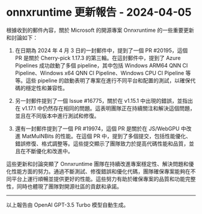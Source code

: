 # onnxruntime 更新報告 - 2024-04-05

根據收到的郵件內容，關於 Microsoft 的開源專案 Onnxruntime 的一些重要更新和討論如下：



1. 在日期為 2024 年 4 月 3 日的一封郵件中，提到了一個 PR #20195，這個 PR 是關於 Cherry-pick 1.17.3 的第三輪。在這封郵件中，提到了 Azure Pipelines 成功啟動了多個 pipeline，其中包括 Windows ARM64 QNN CI Pipeline、Windows x64 QNN CI Pipeline、Windows CPU CI Pipeline 等等。這些 pipeline 的啟動表明了專案在進行不同平台和配置的測試，以確保代碼的穩定性和兼容性。



2. 另一封郵件提到了一個 Issue #16775，關於在 v1.15.1 中出現的錯誤，並指出在 v1.17.1 中仍然存在相同的問題。這表明團隊正在持續關注和解決這個問題，並且在不同版本中進行測試和修復。



3. 還有一封郵件提到了一個 PR #19974，這個 PR 是關於在 JS/WebGPU 中改進 MatMulNBits 的性能。在這個 PR 中，提到了多個提交，包括性能優化、錯誤修復、格式調整等。這些提交顯示了團隊致力於提高代碼性能和品質，並且在不斷優化和改進中。



這些更新和討論突顯了 Onnxruntime 團隊在持續改進專案穩定性、解決問題和優化性能方面的努力。通過不斷測試、修復錯誤和優化代碼，團隊確保專案能夠在不同平台上運行順暢並提供更好的性能。這些努力有助於確保專案的品質和功能完整性，同時也體現了團隊對開源社區的貢獻和承諾。



---



以上報告由 OpenAI GPT-3.5 Turbo 模型自動生成。